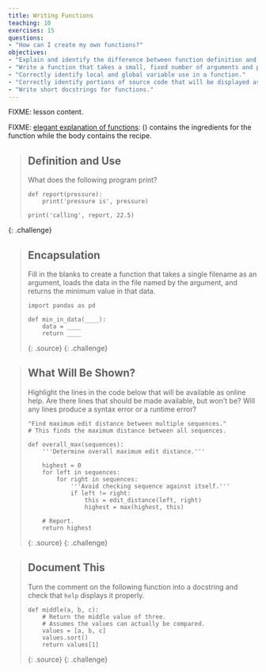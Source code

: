 ```yaml
---
title: Writing Functions
teaching: 10
exercises: 15
questions:
- "How can I create my own functions?"
objectives:
- "Explain and identify the difference between function definition and function call."
- "Write a function that takes a small, fixed number of arguments and producing a single result."
- "Correctly identify local and global variable use in a function."
- "Correctly identify portions of source code that will be displayed as online help, and in particular distinguish docstrings from comments."
- "Write short docstrings for functions."
---
```

FIXME: lesson content.

FIXME: [elegant explanation of functions](https://twitter.com/minisciencegirl/status/693486088963272705):
() contains the ingredients for the function while the body contains the recipe.

> ## Definition and Use
> 
> What does the following program print?
> 
> ~~~
> def report(pressure):
>     print('pressure is', pressure)
> 
> print('calling', report, 22.5)
{: .challenge}

> ## Encapsulation
> 
> Fill in the blanks to create a function
> that takes a single filename as an argument,
> loads the data in the file named by the argument,
> and returns the minimum value in that data.
> 
> ~~~
> import pandas as pd
> 
> def min_in_data(____):
>     data = ____
>     return ____
> ~~~
> {: .source}
{: .challenge}

> ## What Will Be Shown?
> 
> Highlight the lines in the code below that will be available as online help.
> Are there lines that should be made available, but won't be?
> Will any lines produce a syntax error or a runtime error?
> 
> ~~~
> "Find maximum edit distance between multiple sequences."
> # This finds the maximum distance between all sequences.
> 
> def overall_max(sequences):
>     '''Determine overall maximum edit distance.'''
> 
>     highest = 0
>     for left in sequences:
>         for right in sequences:
>             '''Avoid checking sequence against itself.'''
>             if left != right:
>                 this = edit_distance(left, right)
>                 highest = max(highest, this)
> 
>     # Report.
>     return highest
> ~~~
> {: .source}
{: .challenge}

> ## Document This
> 
> Turn the comment on the following function into a docstring
> and check that `help` displays it properly.
> 
> ~~~
> def middle(a, b, c):
>     # Return the middle value of three.
>     # Assumes the values can actually be compared.
>     values = [a, b, c]
>     values.sort()
>     return values[1]
> ~~~
> {: .source}
{: .challenge}
